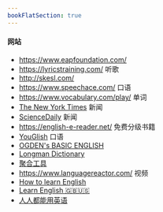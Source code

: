 ```yaml
---
bookFlatSection: true
---
```



#### 网站
- https://www.eapfoundation.com/
- https://lyricstraining.com/ 听歌
- http://skesl.com/
- https://www.speechace.com/ 口语
- https://www.vocabulary.com/play/ 单词
- [The New York Times](https://www.nytimes.com/) 新闻
- [ScienceDaily](https://www.sciencedaily.com/news/) 新闻
- https://english-e-reader.net/ 免费分级书籍
- [YouGlish](https://youglish.com/) 口语
- [OGDEN's BASIC ENGLISH](http://ogden.basic-english.org/)
- [Longman Dictionary](https://www.ldoceonline.com/)
- [聚合工具](https://www.up-6.com/)
- https://www.languagereactor.com/ 视频
- [How to learn English](https://www.antimoon.com/how/howtolearn.htm)
- [Learn English 🇬🇧🇺🇸](https://www.englishclub.com/learn-english.htm)
- [人人都能用英语](https://lixiaolai.com/#%2Feveryone-can-use-english%2F=)